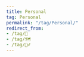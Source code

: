 ```yaml
---
title: Personal
tag: Personal
permalink: "/tag/Personal/"
redirect_from:
- /tag/🎸
- /tag/🗺
- /tag/🤷‍♂️
---
```

